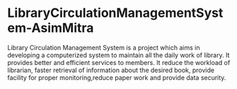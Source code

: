 # LibraryCirculationManagementSystem-AsimMitra
Library Circulation Management System is a project which aims in developing a computerized system to maintain all the daily work of library. It provides better and efficient services to members. It reduce the workload of librarian, faster retrieval of information about the desired book, provide facility for proper monitoring,reduce paper work and provide data security.
